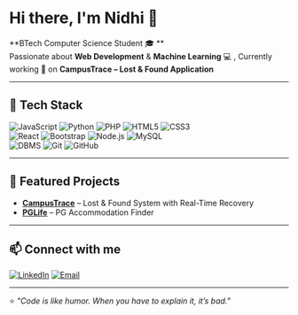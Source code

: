 # Hi there, I'm Nidhi 👋

**BTech Computer Science Student 🎓 **  
Passionate about **Web Development** & **Machine Learning**  💻 ,
Currently working 🚀 on **CampusTrace – Lost & Found Application**  

---

## 🔧 Tech Stack
![JavaScript](https://img.shields.io/badge/JavaScript-F7DF1E?logo=javascript&logoColor=black)
![Python](https://img.shields.io/badge/Python-3776AB?logo=python&logoColor=white)
![PHP](https://img.shields.io/badge/PHP-777BB4?logo=php&logoColor=white)
![HTML5](https://img.shields.io/badge/HTML5-E34F26?logo=html5&logoColor=white)
![CSS3](https://img.shields.io/badge/CSS3-1572B6?logo=css3&logoColor=white)  
![React](https://img.shields.io/badge/React-20232A?logo=react&logoColor=61DAFB)
![Bootstrap](https://img.shields.io/badge/Bootstrap-7952B3?logo=bootstrap&logoColor=white)
![Node.js](https://img.shields.io/badge/Node.js-339933?logo=node.js&logoColor=white)
![MySQL](https://img.shields.io/badge/MySQL-4479A1?logo=mysql&logoColor=white)  
![DBMS](https://img.shields.io/badge/DBMS-4B8BBE?logo=database&logoColor=white)
![Git](https://img.shields.io/badge/Git-F05032?logo=git&logoColor=white)
![GitHub](https://img.shields.io/badge/GitHub-181717?logo=github&logoColor=white)

---

## 🌟 Featured Projects
- **[CampusTrace](https://github.com/nidhi-prajapati-cse/CampusTrace.git)** – Lost & Found System with Real-Time Recovery  
- **[PGLife](https://github.com/nidhi-prajapati-cse/Project-PGLife.git)** – PG Accommodation Finder  

---

## 📫 Connect with me
[![LinkedIn](https://img.shields.io/badge/LinkedIn-%230077B5.svg?logo=linkedin&logoColor=white)](https://www.linkedin.com/in/nidhi-prajapati-cse)
[![Email](https://img.shields.io/badge/Email-D14836?logo=gmail&logoColor=white)](mailto:nidhiprajapatidvr@gmail.com)

---

⭐ _"Code is like humor. When you have to explain it, it’s bad."_
